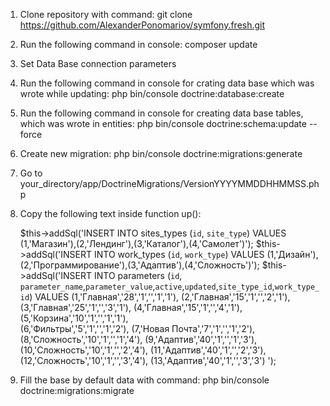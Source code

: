 1) Clone repository with command:
    git clone https://github.com/AlexanderPonomariov/symfony.fresh.git
2) Run the following command in console:
    composer update
3) Set Data Base connection parameters
4) Run the following command in console for crating data base which was wrote while updating:
    php bin/console doctrine:database:create
5) Run the following command in console for creating data base tables, which was wrote in entities:
    php bin/console doctrine:schema:update --force
6) Create new migration:
    php bin/console doctrine:migrations:generate
7) Go to your_directory/app/DoctrineMigrations/VersionYYYYMMDDHHMMSS.php
8) Copy the following text inside function up():

    $this->addSql('INSERT INTO sites_types (`id`, `site_type`) VALUES (1,\'Магазин\'),(2,\'Лендинг\'),(3,\'Каталог\'),(4,\'Самолет\')');
            $this->addSql('INSERT INTO work_types (`id`, `work_type`) VALUES (1,\'Дизайн\'),(2,\'Программирование\'),(3,\'Адаптив\'),(4,\'Сложность\')');
            $this->addSql('INSERT INTO parameters (`id`, `parameter_name`,`parameter_value`,`active`,`updated`,`site_type_id`,`work_type_id`) VALUES 
                    (1,\'Главная\',\'28\',\'1\',\'\',\'1\',\'1\'),
                    (2,\'Главная\',\'15\',\'1\',\'\',\'2\',\'1\'),
                    (3,\'Главная\',\'25\',\'1\',\'\',\'3\',\'1\'),
                    (4,\'Главная\',\'15\',\'1\',\'\',\'4\',\'1\'),
                    (5,\'Корзина\',\'10\',\'1\',\'\',\'1\',\'1\'),                
                    (6,\'Фильтры\',\'5\',\'1\',\'\',\'1\',\'2\'),
                    (7,\'Новая Почта\',\'7\',\'1\',\'\',\'1\',\'2\'),                    
                    (8,\'Сложность\',\'10\',\'1\',\'\',\'1\',\'4\'),
                    (9,\'Адаптив\',\'40\',\'1\',\'\',\'1\',\'3\'),
                    (10,\'Сложность\',\'10\',\'1\',\'\',\'2\',\'4\'),
                    (11,\'Адаптив\',\'40\',\'1\',\'\',\'2\',\'3\'),
                    (12,\'Сложность\',\'10\',\'1\',\'\',\'3\',\'4\'),
                    (13,\'Адаптив\',\'40\',\'1\',\'\',\'3\',\'3\')
            ');
            
9) Fill the base by default data with command:
    php bin/console doctrine:migrations:migrate